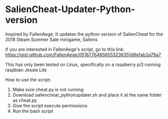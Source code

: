 # SalienCheat-Updater-Python-version
Inspired by FallenAege, It updates the python version of SalienCheat for the 2018 Steam Summer Sale minigame, Saliens

If you are interested in FallenAege's script, go to this link: https://gist.github.com/FallenAege/05167764856553236351d6efab2a79a7

This has only been tested on Linux, specifically on a raspberry pi3 running raspbian Jessie Lite

How to use the script:
1. Make sure cheat.py is not running
2. Download saliencheat_pythonupdater.sh and place it at the same folder as cheat.py 
3. Give the script execute permissions
4. Run the bash script
